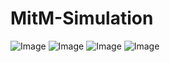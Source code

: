 # MitM-Simulation
![Image](https://github.com/user-attachments/assets/ea2b1de5-0f78-4bf7-9039-8780901b6986)
![Image](https://github.com/user-attachments/assets/0814385a-72b7-43be-a377-09421e8da95c)
![Image](https://github.com/user-attachments/assets/6b45735f-974a-4c44-b75f-835dbb39aaa1)
![Image](https://github.com/user-attachments/assets/59524433-27cf-49a0-95e4-f3baaced6959)
